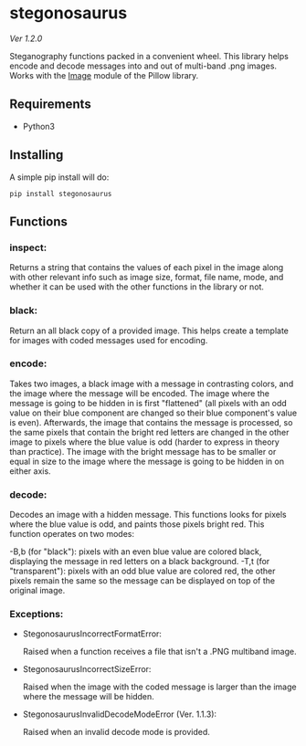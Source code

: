 # stegonosaurus

*Ver 1.2.0*

Steganography functions packed in a convenient wheel. This library helps encode and decode messages into and out of multi-band .png images. Works with the [Image](https://pillow.readthedocs.io/en/stable/reference/Image.html) module of the Pillow library.

## Requirements
- Python3

## Installing

A simple pip install will do:

`pip install stegonosaurus`

## Functions

### inspect:

Returns a string that contains the values of each pixel in the image along with other relevant info such as image size, format, file name, mode, and whether it can be used with the other functions in the library or not.

### black:

Return an all black copy of a provided image. This helps create a template for images with coded messages used for encoding.

### encode:

Takes two images, a black image with a message in contrasting colors, and the image where the message will be encoded. The image where the message is going to be hidden in is first "flattened" (all pixels with an odd value on their blue component are changed so their blue component's value is even). Afterwards, the image that contains the message is processed, so the same pixels that contain the bright red letters are changed in the other image to pixels where the blue value is odd (harder to express in theory than practice). The image with the bright message has to be smaller or equal in size to the image where the message is going to be hidden in on either axis.

### decode:

Decodes an image with a hidden message. This functions looks for pixels where the blue value is odd, and paints those pixels bright red. This function operates on two modes:

-B,b (for "black"): pixels with an even blue value are colored black, displaying the message in red letters on a black background.
-T,t (for "transparent"): pixels with an odd blue value are colored red, the other pixels remain the same so the message can be displayed on top of the original image.

### Exceptions:

- StegonosaurusIncorrectFormatError: 

  Raised when a function receives a file that isn't a .PNG multiband image.
- StegonosaurusIncorrectSizeError: 

  Raised when the image with the coded message is larger than the image where the message will be hidden.
- StegonosaurusInvalidDecodeModeError (Ver. 1.1.3): 

  Raised when an invalid decode mode is provided.
